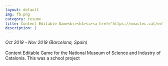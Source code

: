 ```yaml
---
layout: default
img: fb.png
category: resume
title: Content Editable Game<br><h4><i><a href="https://mnactec.cat/en">National Museum of Science and Industry of Catalonia</a></i></h4>
description: |
---
```

<i>Oct 2019 - Nov 2019 (Barcelona, Spain)</i>
<br>
<br>
Content Editable Game for the National Museum of Science and Industry of Catalonia. This was a school project